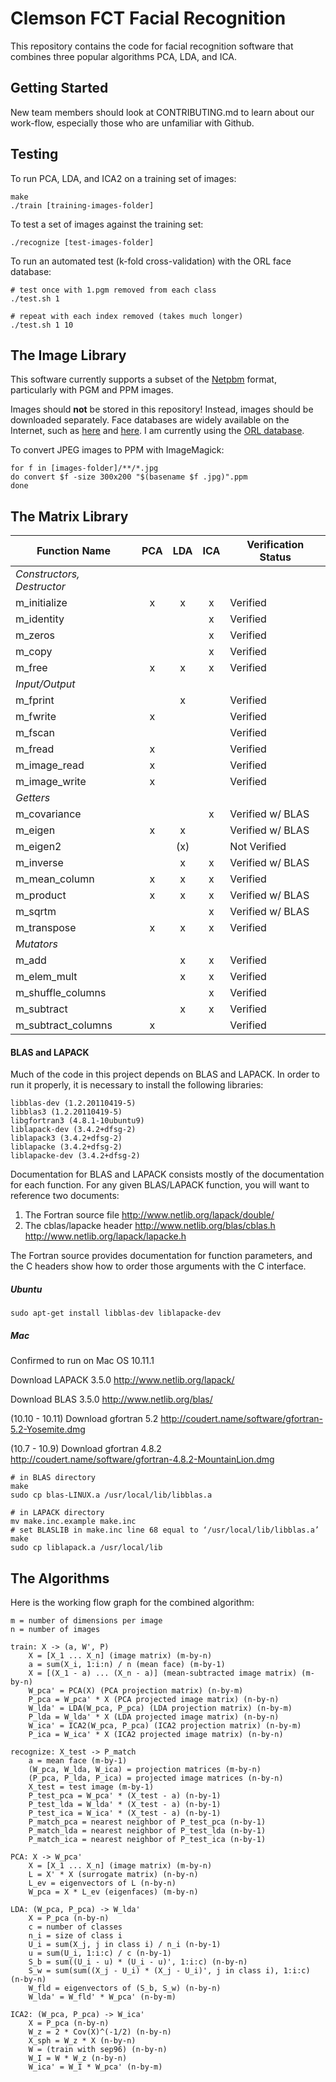 # Clemson FCT Facial Recognition

This repository contains the code for facial recognition software that combines three popular algorithms PCA, LDA, and ICA.

## Getting Started

New team members should look at CONTRIBUTING.md to learn about our work-flow, especially those who are unfamiliar with Github.

## Testing

To run PCA, LDA, and ICA2 on a training set of images:

    make
    ./train [training-images-folder]

To test a set of images against the training set:

    ./recognize [test-images-folder]

To run an automated test (k-fold cross-validation) with the ORL face database:

    # test once with 1.pgm removed from each class
    ./test.sh 1

    # repeat with each index removed (takes much longer)
    ./test.sh 1 10

## The Image Library

This software currently supports a subset of the [Netpbm](https://en.wikipedia.org/wiki/Netpbm_format) format, particularly with PGM and PPM images.

Images should __not__ be stored in this repository! Instead, images should be downloaded separately. Face databases are widely available on the Internet, such as [here](http://web.mit.edu/emeyers/www/face_databases.html) and [here](http://face-rec.org/databases/). I am currently using the [ORL database](http://www.cl.cam.ac.uk/research/dtg/attarchive/facedatabase.html).

To convert JPEG images to PPM with ImageMagick:

```
for f in [images-folder]/**/*.jpg
do convert $f -size 300x200 "$(basename $f .jpg)".ppm
done
```

## The Matrix Library

Function Name              | PCA | LDA | ICA | Verification Status
---                        |:---:|:---:|:---:|---
_Constructors, Destructor_ |     |     |     |
m_initialize               |  x  |  x  |  x  | Verified
m_identity                 |     |     |  x  | Verified
m_zeros                    |     |     |  x  | Verified
m_copy                     |     |     |  x  | Verified
m_free                     |  x  |  x  |  x  | Verified
_Input/Output_             |     |     |     |
m_fprint                   |     |  x  |     | Verified
m_fwrite                   |  x  |     |     | Verified
m_fscan                    |     |     |     | Verified
m_fread                    |  x  |     |     | Verified
m_image_read               |  x  |     |     | Verified
m_image_write              |  x  |     |     | Verified
_Getters_                  |     |     |     |
m_covariance               |     |     |  x  | Verified w/ BLAS
m_eigen                    |  x  |  x  |     | Verified w/ BLAS
m_eigen2                   |     | (x) |     | Not Verified
m_inverse                  |     |  x  |  x  | Verified w/ BLAS
m_mean_column              |  x  |  x  |  x  | Verified
m_product                  |  x  |  x  |  x  | Verified w/ BLAS
m_sqrtm                    |     |     |  x  | Verified w/ BLAS
m_transpose                |  x  |  x  |  x  | Verified
_Mutators_                 |     |     |     |
m_add                      |     |  x  |  x  | Verified
m_elem_mult                |     |  x  |  x  | Verified
m_shuffle_columns          |     |     |  x  | Verified
m_subtract                 |     |  x  |  x  | Verified
m_subtract_columns         |  x  |     |     | Verified

#### BLAS and LAPACK

Much of the code in this project depends on BLAS and LAPACK. In order to run it properly, it is necessary to install the following libraries:

    libblas-dev (1.2.20110419-5)
    libblas3 (1.2.20110419-5)
    libgfortran3 (4.8.1-10ubuntu9)
    liblapack-dev (3.4.2+dfsg-2)
    liblapack3 (3.4.2+dfsg-2)
    liblapacke (3.4.2+dfsg-2)
    liblapacke-dev (3.4.2+dfsg-2)

Documentation for BLAS and LAPACK consists mostly of the documentation for each function. For any given BLAS/LAPACK function, you will want to reference two documents:

1. The Fortran source file http://www.netlib.org/lapack/double/
2. The cblas/lapacke header http://www.netlib.org/blas/cblas.h http://www.netlib.org/lapack/lapacke.h

The Fortran source provides documentation for function parameters, and the C headers show how to order those arguments with the C interface.

##### Ubuntu

    sudo apt-get install libblas-dev liblapacke-dev

##### Mac

Confirmed to run on Mac OS 10.11.1

Download LAPACK 3.5.0 http://www.netlib.org/lapack/

Download BLAS 3.5.0 http://www.netlib.org/blas/

(10.10 - 10.11) Download gfortran 5.2 http://coudert.name/software/gfortran-5.2-Yosemite.dmg

(10.7 - 10.9) Download gfortran 4.8.2 http://coudert.name/software/gfortran-4.8.2-MountainLion.dmg

    # in BLAS directory
    make
    sudo cp blas-LINUX.a /usr/local/lib/libblas.a

    # in LAPACK directory
    mv make.inc.example make.inc
    # set BLASLIB in make.inc line 68 equal to ‘/usr/local/lib/libblas.a’
    make
    sudo cp liblapack.a /usr/local/lib

## The Algorithms

Here is the working flow graph for the combined algorithm:

    m = number of dimensions per image
    n = number of images

    train: X -> (a, W', P)
        X = [X_1 ... X_n] (image matrix) (m-by-n)
        a = sum(X_i, 1:i:n) / n (mean face) (m-by-1)
        X = [(X_1 - a) ... (X_n - a)] (mean-subtracted image matrix) (m-by-n)
        W_pca' = PCA(X) (PCA projection matrix) (n-by-m)
        P_pca = W_pca' * X (PCA projected image matrix) (n-by-n)
        W_lda' = LDA(W_pca, P_pca) (LDA projection matrix) (n-by-m)
        P_lda = W_lda' * X (LDA projected image matrix) (n-by-n)
        W_ica' = ICA2(W_pca, P_pca) (ICA2 projection matrix) (n-by-m)
        P_ica = W_ica' * X (ICA2 projected image matrix) (n-by-n)

    recognize: X_test -> P_match
        a = mean face (m-by-1)
        (W_pca, W_lda, W_ica) = projection matrices (m-by-n)
        (P_pca, P_lda, P_ica) = projected image matrices (n-by-n)
        X_test = test image (m-by-1)
        P_test_pca = W_pca' * (X_test - a) (n-by-1)
        P_test_lda = W_lda' * (X_test - a) (n-by-1)
        P_test_ica = W_ica' * (X_test - a) (n-by-1)
        P_match_pca = nearest neighbor of P_test_pca (n-by-1)
        P_match_lda = nearest neighbor of P_test_lda (n-by-1)
        P_match_ica = nearest neighbor of P_test_ica (n-by-1)

    PCA: X -> W_pca'
        X = [X_1 ... X_n] (image matrix) (m-by-n)
        L = X' * X (surrogate matrix) (n-by-n)
        L_ev = eigenvectors of L (n-by-n)
        W_pca = X * L_ev (eigenfaces) (m-by-n)

    LDA: (W_pca, P_pca) -> W_lda'
        X = P_pca (n-by-n)
        c = number of classes
        n_i = size of class i
        U_i = sum(X_j, j in class i) / n_i (n-by-1)
        u = sum(U_i, 1:i:c) / c (n-by-1)
        S_b = sum((U_i - u) * (U_i - u)', 1:i:c) (n-by-n)
        S_w = sum(sum((X_j - U_i) * (X_j - U_i)', j in class i), 1:i:c) (n-by-n)
        W_fld = eigenvectors of (S_b, S_w) (n-by-n)
        W_lda' = W_fld' * W_pca' (n-by-m)

    ICA2: (W_pca, P_pca) -> W_ica'
        X = P_pca (n-by-n)
        W_z = 2 * Cov(X)^(-1/2) (n-by-n)
        X_sph = W_z * X (n-by-n)
        W = (train with sep96) (n-by-n)
        W_I = W * W_z (n-by-n)
        W_ica' = W_I * W_pca' (n-by-m)
